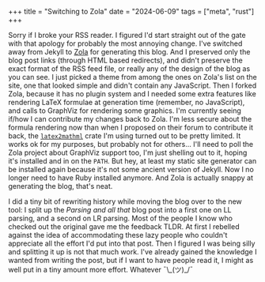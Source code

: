 +++
title = "Switching to Zola"
date = "2024-06-09"
tags = ["meta", "rust"]
+++

Sorry if I broke your RSS reader. I figured I'd start straight out of the gate with that apology for probably the most annoying change. I've switched away from Jekyll to [Zola](https://www.getzola.org/) for generating this blog. And I preserved only the blog post links (through HTML based redirects), and didn't preserve the exact format of the RSS feed file, or really any of the design of the blog as you can see. I just picked a theme from among the ones on Zola's list on the site, one that looked simple and didn't contain any JavaScript. Then I forked Zola, because it has no plugin system and I needed some extra features like rendering LaTeX formulae at generation time (remember, no JavaScript), and calls to GraphViz for rendering some graphics. I'm currently seeing if/how I can contribute my changes back to Zola. I'm less secure about the formula rendering now than when I proposed on their forum to contribute it back, the [`latex2mathml`](https://crates.io/crates/latex2mathml) crate I'm using turned out to be pretty limited. It works ok for my purposes, but probably not for others... I'll need to poll the Zola project about GraphViz support too, I'm just shelling out to it, hoping it's installed and in on the `PATH`. But hey, at least my static site generator can be installed again because it's not some ancient version of Jekyll. Now I no longer need to have Ruby installed anymore. And Zola is actually snappy at generating the blog, that's neat.

I did a tiny bit of rewriting history while moving the blog over to the new tool: I split up the _Parsing and all that_ blog post into a first one on LL parsing, and a second on LR parsing. Most of the people I know who checked out the original gave me the feedback TLDR. At first I rebelled against the idea of accommodating these lazy people who couldn't appreciate all the effort I'd put into that post. Then I figured I was being silly and splitting it up is not that much work. I've already gained the knowledge I wanted from writing the post, but if I want to have people read it, I might as well put in a tiny amount more effort. Whatever ¯\\\_(ツ)\_/¯
